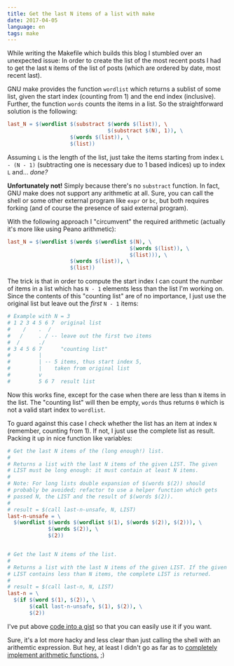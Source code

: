 ```yaml
---
title: Get the last N items of a list with make
date: 2017-04-05
language: en
tags: make
---
```


While writing the Makefile which builds this blog I stumbled over an
unexpected issue: In order to create the list of the most recent posts
I had to get the last `N` items of the list of posts (which are
ordered by date, most recent last).

GNU make provides the function `wordlist` which returns a sublist of
some list, given the start index (counting from 1) and the end index
(inclusive). Further, the function `words` counts the items in a
list. So the straightforward solution is the following:

```makefile
last_N = $(wordlist $(substract $(words $(list)), \
                                $(substract $(N), 1)), \
                    $(words $(list)), \
                    $(list))
```

Assuming `L` is the length of the list, just take the items starting
from index `L - (N - 1)` (subtracting one is necessary due to 1 based
indices) up to index `L` and... *done?*

**Unfortunately not!** Simply because there's no `substract`
function. In fact, GNU make does not support any arithmetic at
all. Sure, you can call the shell or some other external program like
`expr` or `bc`, but both requires forking (and of course the presence
of said external program).

With the following approach I "circumvent" the required arithmetic
(actually it's more like using Peano arithmetic):

```makefile
last_N = $(wordlist $(words $(wordlist $(N), \
                                       $(words $(list)), \
                                       $(list))), \
                    $(words $(list)), \
                    $(list))
```

The trick is that in order to compute the start index I can count the
number of items in a list which has `N - 1` elements less than the
list I'm working on. Since the contents of this "counting list" are of
no importance, I just use the original list but leave out the *first*
`N - 1` items:

```makefile
# Example with N = 3
# 1 2 3 4 5 6 7  original list
#    /    .  /
#   /     . / -- leave out the first two items
#  /      ./
# 3 4 5 6 7      "counting list"
#         |
#         | -- 5 items, thus start index 5,
#         |    taken from original list
#         v
#         5 6 7  result list
```

Now this works fine, except for the case when there are less than `N`
items in the list. The "counting list" will then be empty, `words`
thus returns `0` which is not a valid start index to `wordlist`.

To guard against this case I check whether the list has an item at
index `N` (remember, counting from 1). If not, I just use the complete
list as result. Packing it up in nice function like variables:


```makefile
# Get the last N items of the (long enough!) list.
#
# Returns a list with the last N items of the given LIST. The given
# LIST must be long enough: it must contain at least N items.
#
# Note: For long lists double expansion of $(words $(2)) should
# probably be avoided; refactor to use a helper function which gets
# passed N, the LIST and the result of $(words $(2)).
#
# result = $(call last-n-unsafe, N, LIST)
last-n-unsafe = \
  $(wordlist $(words $(wordlist $(1), $(words $(2)), $(2))), \
             $(words $(2)), \
             $(2))


# Get the last N items of the list.
#
# Returns a list with the last N items of the given LIST. If the given
# LIST contains less than N items, the complete LIST is returned.
#
# result = $(call last-n, N, LIST)
last-n = \
  $(if $(word $(1), $(2)), \
       $(call last-n-unsafe, $(1), $(2)), \
       $(2))
```

I've put above [code into a gist][gist] so that you can easily use it if you
want.

Sure, it's a lot more hacky and less clear than just calling the shell
with an arithemtic expression. But hey, at least I didn't go as far as
to [completely implement arithmetic functions.][make_arithmetic] ;)



[make_arithmetic]: https://www.cmcrossroads.com/article/learning-gnu-make-functions-arithmetic
[gist]: https://gist.github.com/musteresel/1e287ae4c67e1c97433b7664686b9649
